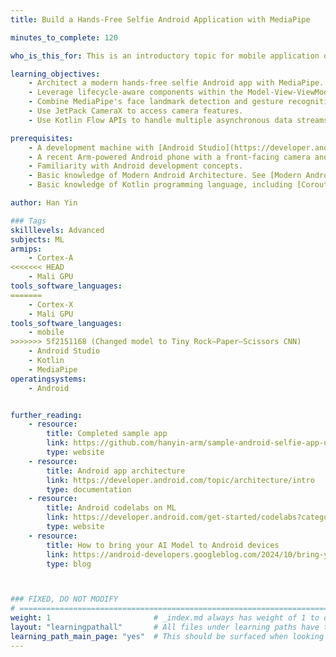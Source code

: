 ```yaml
---
title: Build a Hands-Free Selfie Android Application with MediaPipe

minutes_to_complete: 120

who_is_this_for: This is an introductory topic for mobile application developers interested in learning how to build an Android selfie application with Modern MediaPipe Multimodal AI, Kotlin flows, and CameraX, using the Modern Android Development (MAD) architecture design.

learning_objectives:
    - Architect a modern hands-free selfie Android app with MediaPipe.
    - Leverage lifecycle-aware components within the Model-View-ViewModel (MVVM) architecture.
    - Combine MediaPipe's face landmark detection and gesture recognition for integration in a multimodel selfie solution.
    - Use JetPack CameraX to access camera features.
    - Use Kotlin Flow APIs to handle multiple asynchronous data streams.

prerequisites:
    - A development machine with [Android Studio](https://developer.android.com/studio) installed.
    - A recent Arm-powered Android phone with a front-facing camera and a USB data cable.
    - Familiarity with Android development concepts.
    - Basic knowledge of Modern Android Architecture. See [Modern Android App Architecture](https://developer.android.com/courses/pathways/android-architecture).
    - Basic knowledge of Kotlin programming language, including [Coroutines](https://kotlinlang.org/docs/coroutines-overview.html) and [Kotlin Flows](https://kotlinlang.org/docs/flow.html).

author: Han Yin

### Tags
skilllevels: Advanced
subjects: ML
armips:
    - Cortex-A
<<<<<<< HEAD
    - Mali GPU
tools_software_languages:
=======
    - Cortex-X
    - Mali GPU
tools_software_languages:
    - mobile
>>>>>>> 5f2151168 (Changed model to Tiny Rock–Paper–Scissors CNN)
    - Android Studio
    - Kotlin
    - MediaPipe
operatingsystems:
    - Android


further_reading:
    - resource:
        title: Completed sample app
        link: https://github.com/hanyin-arm/sample-android-selfie-app-using-mediapipe-multimodality
        type: website
    - resource:
        title: Android app architecture
        link: https://developer.android.com/topic/architecture/intro
        type: documentation
    - resource:
        title: Android codelabs on ML
        link: https://developer.android.com/get-started/codelabs?category=androidml
        type: website
    - resource:
        title: How to bring your AI Model to Android devices
        link: https://android-developers.googleblog.com/2024/10/bring-your-ai-model-to-android-devices.html
        type: blog



### FIXED, DO NOT MODIFY
# ================================================================================
weight: 1                       # _index.md always has weight of 1 to order correctly
layout: "learningpathall"       # All files under learning paths have this same wrapper
learning_path_main_page: "yes"  # This should be surfaced when looking for related content. Only set for _index.md of learning path content.
---
```


